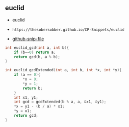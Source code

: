 
## euclid

- euclid
- ```
  https://thesobersobber.github.io/CP-Snippets/euclid
  ```
- [github-snip-file](https://github.com/theSoberSobber/CP-Snippets/blob/main/snippets.json#L850)

```cpp
int euclid_gcd(int a, int b){
    if (b==0) return a;
    return gcd(b, a % b);
}

int euclid_gcdExtended(int a, int b, int *x, int *y){
    if (a == 0){
        *x = 0;
        *y = 1;
        return b;
    }
    int x1, y1;
    int gcd = gcdExtended(b % a, a, &x1, &y1);
    *x = y1 - (b / a) * x1;
    *y = x1;
    return gcd;
}


```
